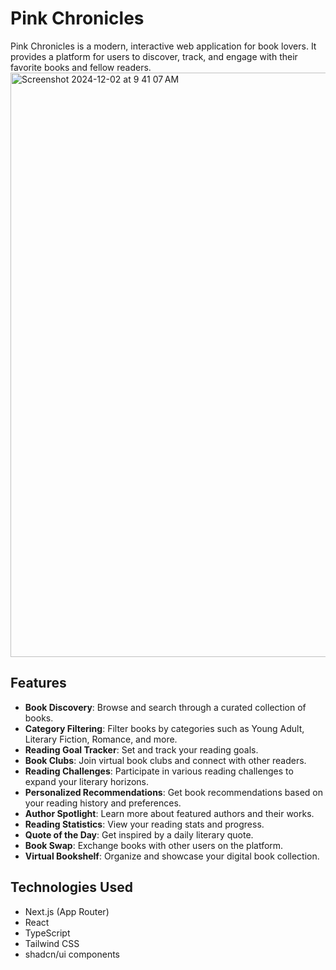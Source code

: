 # Pink Chronicles

Pink Chronicles is a modern, interactive web application for book lovers. It provides a platform for users to discover, track, and engage with their favorite books and fellow readers.
<img width="935" alt="Screenshot 2024-12-02 at 9 41 07 AM" src="https://github.com/user-attachments/assets/40a15662-d086-4374-bc0a-aca8ce07d014">

## Features

- **Book Discovery**: Browse and search through a curated collection of books.
- **Category Filtering**: Filter books by categories such as Young Adult, Literary Fiction, Romance, and more.
- **Reading Goal Tracker**: Set and track your reading goals.
- **Book Clubs**: Join virtual book clubs and connect with other readers.
- **Reading Challenges**: Participate in various reading challenges to expand your literary horizons.
- **Personalized Recommendations**: Get book recommendations based on your reading history and preferences.
- **Author Spotlight**: Learn more about featured authors and their works.
- **Reading Statistics**: View your reading stats and progress.
- **Quote of the Day**: Get inspired by a daily literary quote.
- **Book Swap**: Exchange books with other users on the platform.
- **Virtual Bookshelf**: Organize and showcase your digital book collection.

## Technologies Used

- Next.js (App Router)
- React
- TypeScript
- Tailwind CSS
- shadcn/ui components

